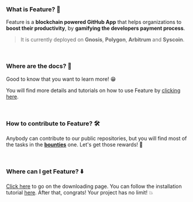 ### What is Feature? 🤔

Feature is a **blockchain powered GitHub App** that helps organizations to **boost their productivity**, by **gamifying the developers payment process**.

> It is currently deployed on **Gnosis**, **Polygon**, **Arbitrum** and **Syscoin**.

<br>

### Where are the docs? 📖

Good to know that you want to learn more! 😁

You will find more details and tutorials on how to use Feature by [clicking here](https://docs.feature.sh).

<br>

### How to contribute to Feature? 🛠️

Anybody can contribute to our public repositories, but you will find most of the tasks in the
**[bounties](https://github.com/feature-sh/bounties)** one. Let's get those rewards! 🤑


<br>

### Where can I get Feature? ⬇️

[Click here](https://beta.v1.evm.app.feature.sh/) to go on the downloading page. You can follow the installation tutorial
[here](https://docs.feature.sh/#getting-started). After that, congrats! Your project has no limit! 💥
